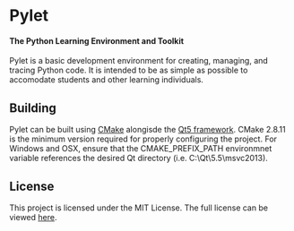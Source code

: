 # Pylet
#### The **Py**thon **L**earning **E**nvironment and **T**oolkit

Pylet is a basic development environment for creating, managing, and tracing Python code. It is intended to be as simple as possible to accomodate students and other learning individuals.

## Building
Pylet can be built using [CMake](http://www.cmake.org/download/) alongisde the [Qt5 framework](http://www.qt.io/download/). CMake 2.8.11 is the minimum version required for properly configuring the project. For Windows and OSX, ensure that the CMAKE_PREFIX_PATH environmnet variable references the desired Qt directory (i.e. C:\Qt\5.5\msvc2013\).

## License
This project is licensed under the MIT License.
The full license can be viewed [here](LICENSE.md).